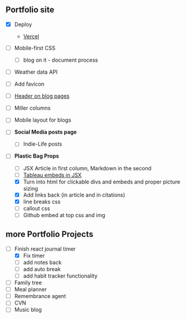 ## Portfolio site
- [x] Deploy
  - [Vercel](https://portfolio-five-pink.vercel.app)
- [ ] Mobile-first CSS
  - [ ] blog on it - document process
- [ ] Weather data API
- [ ] Add favicon
- [ ] [Header on blog pages](https://www.youtube.com/watch?v=pY0vWYLDDco)
- [ ] Miller columns
- [ ] Mobile layout for blogs

- [ ] **Social Media posts page** 
  - [ ] Indie-Life posts



- [ ] **Plastic Bag Props**
  - [ ] JSX Article in first column, Markdown in the second
  - [ ] [Tableau embeds in JSX](https://stackoverflow.com/questions/34424845/adding-script-tag-to-react-jsx)
  - [x] Turn into html for clickable divs and embeds and proper picture sizing
  - [x] Add links back (in article and in citations)
  - [x] line breaks css
  - [ ] callout css
  - [ ] Github embed at top css and img
  
## more Portfolio Projects
- [ ] Finish react journal timer
  - [x] Fix timer
  - [ ] add notes back
  - [ ] add auto break
  - [ ] add habit tracker functionality
- [ ] Family tree
- [ ] Meal planner
- [ ] Remembrance agent
- [ ] CVN
- [ ] Music blog